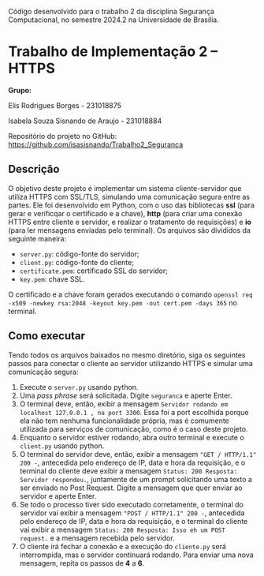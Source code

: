 Código desenvolvido para o trabalho 2 da disciplina Segurança Computacional, no semestre 2024.2 na Universidade de Brasília.

# Trabalho de Implementação 2 – HTTPS

**Grupo:**

Elis Rodrigues Borges - 231018875

Isabela Souza Sisnando de Araujo - 231018884

Repositório do projeto no GitHub: https://github.com/isasisnando/Trabalho2_Seguranca

## Descrição

O objetivo deste projeto é implementar um sistema cliente-servidor que utiliza HTTPS com SSL/TLS, simulando uma comunicação segura entre as partes. Ele foi desenvolvido em Python, com o uso das bibliotecas **ssl** (para gerar e verificqar o certificado e a chave), **http** (para criar uma conexão HTTPS entre cliente e servidor, e realizar o tratamento de requisições) e **io** (para ler mensagens enviadas pelo terminal). Os arquivos são divididos da seguinte maneira:
- ```server.py```: código-fonte do servidor;
- ```client.py```: código-fonte do cliente;
- ```certificate.pem```: certificado SSL do servidor;
- ```key.pem```: chave SSL.

O certificado e a chave foram gerados executando o comando ```openssl req -x509 -newkey rsa:2048 -keyout key.pem -out cert.pem -days 365``` no terminal.


## Como executar

Tendo todos os arquivos baixados no mesmo diretório, siga os seguintes passos para conectar o cliente ao servidor utilizando HTTPS e simular uma comunicação segura:

1. Execute o ```server.py``` usando python.
2. Uma *pass phrase* será solicitada. Digite ```seguranca``` e aperte Enter.
3. O terminal deve, então, exibir a mensagem ```Servidor rodando em localhost 127.0.0.1 , na port 3300```. Essa foi a port escolhida porque ela não tem nenhuma funcionalidade própria, mas é comumente utilizada para serviços de comunicação, como é o caso deste projeto.
4. Enquanto o servidor estiver rodando, abra outro terminal e execute o ```client.py``` usando python.
5. O terminal do servidor deve, então, exibir a mensagem ```"GET / HTTP/1.1" 200 -```, antecedida pelo endereço de IP, data e hora da requisição, e o terminal do cliente deve exibir a mensagem ```Status: 200 Resposta: Servidor respondeu.```, juntamente de um prompt solicitando uma texto a ser enviado no Post Request. Digite a mensagem que quer enviar ao servidor e aperte Enter.
6. Se todo o processo tiver sido executado corretamente, o terminal do servidor vai exibir a mensagem ```"POST / HTTP/1.1" 200 -```, antecedida pelo endereço de IP, data e hora da requisição, e o terminal do cliente vai exibir a mensagem ```Status: 200 Resposta: Isso eh um POST request.``` e a mensagem recebida pelo servidor.
7. O cliente irá fechar a conexão e a execução do ```cliente.py``` será interrompida, mas o servidor continuará rodando. Para enviar uma nova mensagem, repita os passos de **4** a **6**.
